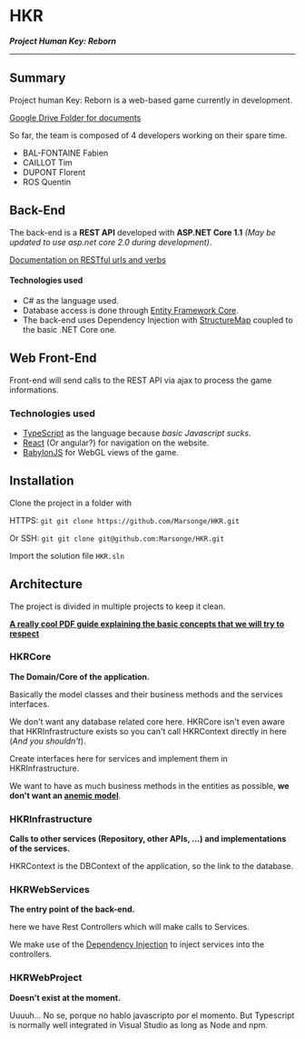 
# HKR #
***Project Human Key: Reborn***

----------

## Summary ##
Project human Key: Reborn is a web-based game currently in development.

[Google Drive Folder for documents](https://drive.google.com/drive/folders/0B4zDK5_hmOx4ZG1rQ1lpN1dDYWs?usp=sharing)

So far, the team is composed of 4 developers working on their spare time.

 - BAL-FONTAINE Fabien
 - CAILLOT Tim
 - DUPONT Florent
 - ROS Quentin

## Back-End ##
The back-end is a **REST API** developed with **ASP.NET Core 1.1** *(May be updated to use asp.net core 2.0 during development)*.

[Documentation on RESTful urls and verbs](http://restfulapi.net/http-methods/)
#### Technologies used ####
- C# as the language used.
- Database access is done through [Entity Framework Core](https://docs.microsoft.com/en-us/ef/core/).
- The back-end uses Dependency Injection with [StructureMap](http://structuremap.github.io/) coupled to the basic .NET Core one.

## Web Front-End ##
Front-end will send calls to the REST API via ajax to process the game informations.

### Technologies used ###
- [TypeScript](https://www.typescriptlang.org/) as the language because *basic Javascript sucks*.
- [React](https://facebook.github.io/react/) (Or angular?) for navigation on the website.
- [BabylonJS](http://www.babylonjs.com/) for WebGL views of the game.

## Installation ##
Clone the project in a folder with 

HTTPS:
```git git clone https://github.com/Marsonge/HKR.git```

Or SSH:
```git git clone git@github.com:Marsonge/HKR.git```

Import the solution file ```HKR.sln```

## Architecture ##

The project is divided in multiple projects to keep it clean.

[**A really cool PDF guide explaining the basic concepts that we will try to respect**](https://www.microsoft.com/net/download/thank-you/aspnet-ebook)
### HKRCore ###
**The Domain/Core of the application.**

Basically the model classes and their business methods and the services interfaces.

We don't want any database related core here. HKRCore isn't even aware that HKRInfrastructure exists so you can't call HKRContext directly in here (*And you shouldn't*). 

Create interfaces here for services and implement them in HKRInfrastructure.

We want to have as much business methods in the entities as possible, **we don't want an [anemic model](https://en.wikipedia.org/wiki/Anemic_domain_model)**.

### HKRInfrastructure ###
**Calls to other services (Repository, other APIs, ...) and implementations of the services.**

HKRContext is the DBContext of the application, so the link to the database.

### HKRWebServices ###
**The entry point of the back-end.**

here we have Rest Controllers which will make calls to Services.

We make use of the [Dependency Injection](https://docs.microsoft.com/en-us/aspnet/core/fundamentals/dependency-injection) to inject services into the controllers.

### HKRWebProject ###
**Doesn't exist at the moment.**

Uuuuh... No se, porque no hablo javascripto por el momento.
But Typescript is normally well integrated in Visual Studio as long as Node and npm.
